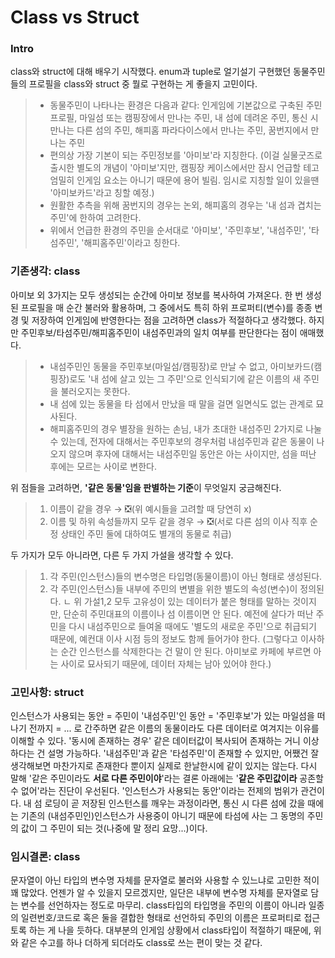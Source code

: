 # Class vs Struct
### Intro
class와 struct에 대해 배우기 시작했다. 
enum과 tuple로 얼기설기 구현했던 동물주민들의 프로필을 class와 struct 중 뭘로 구현하는 게 좋을지 고민이다.
> - 동물주민이 나타나는 환경은 다음과 같다: 인게임에 기본값으로 구축된 주민 프로필, 마일섬 또는 캠핑장에서 만나는 주민, 내 섬에 데려온 주민, 통신 시 만나는 다른 섬의 주민, 해피홈 파라다이스에서 만나는 주민, 꿈번지에서 만나는 주민
> - 편의상 가장 기본이 되는 주민정보를 '아미보'라 지칭한다. (이걸 실물굿즈로 출시한 별도의 개념이 '아미보'지만, 캠핑장 케이스에서만 잠시 언급할 테고 엄밀히 인게임 요소는 아니기 때문에 용어 빌림. 임시로 지칭할 일이 있을땐 '아미보카드'라고 칭할 예정.)
> - 원활한 추측을 위해 꿈번지의 경우는 논외, 해피홈의 경우는 '내 섬과 겹치는 주민'에 한하여 고려한다.
> - 위에서 언급한 환경의 주민을 순서대로 '아미보', '주민후보', '내섬주민', '타섬주민', '해피홈주민'이라고 칭한다.

### 기존생각: class
아미보 외 3가지는 모두 생성되는 순간에 아미보 정보를 복사하여 가져온다. 
한 번 생성된 프로필을 매 순간 불러와 활용하며, 그 중에서도 특히 하위 프로퍼티(변수)를 종종 변경 및 저장하여 인게임에 반영한다는 점을 고려하면 class가 적절하다고 생각했다. 
하지만 주민후보/타섬주민/해피홈주민이 내섬주민과의 일치 여부를 판단한다는 점이 애매했다. 
> - 내섬주민인 동물을 주민후보(마일섬/캠핑장)로 만날 수 없고, 
> 아미보카드(캠핑장)로도 '내 섬에 살고 있는 그 주민'으로 인식되기에 같은 이름의 새 주민을 불러오지는 못한다. 
> - 내 섬에 있는 동물을 타 섬에서 만났을 때 말을 걸면 일면식도 없는 관계로 묘사된다. 
> - 해피홈주민의 경우 별장을 원하는 손님, 내가 초대한 내섬주민 2가지로 나눌 수 있는데, 
> 전자에 대해서는 주민후보의 경우처럼 내섬주민과 같은 동물이 나오지 않으며 
> 후자에 대해서는 내섬주민일 동안은 아는 사이지만, 섬을 떠난 후에는 모르는 사이로 변한다.

위 점들을 고려하면, **'같은 동물'임을 판별하는 기준**이 무엇일지 궁금해진다.
> 1. 이름이 같을 경우    → ❎(위 예시들을 고려할 때 당연히 x)
> 2. 이름 및 하위 속성들까지 모두 같을 경우   → ❎(서로 다른 섬의 이사 직후 순정 상태인 주민 둘에 대하여도 별개의 동물로 취급)

두 가지가 모두 아니라면, 다른 두 가지 가설을 생각할 수 있다. 
> 1. 각 주민(인스턴스)들의 변수명은 타입명(동물이름)이 아닌 형태로 생성된다.
> 2. 각 주민(인스턴스)들 내부에 주민의 변별을 위한 별도의 속성(변수)이 정의된다.
ㄴ 위 가설1,2 모두 고유성이 있는 데이터가 붙은 형태를 말하는 것이지만, 단순히 주민대표의 이름이나 섬 이름이면 안 된다. 예전에 살다가 떠난 주민을 다시 내섬주민으로 들여올 때에도 '별도의 새로운 주민'으로 취급되기 때문에, 예컨대 이사 시점 등의 정보도 함께 들어가야 한다. (그렇다고 이사하는 순간 인스턴스를 삭제한다는 건 말이 안 된다. 아미보로 카페에 부르면 아는 사이로 묘사되기 때문에, 데이터 자체는 남아 있어야 한다.)


### 고민사항: struct
인스턴스가 사용되는 동안 = 주민이 '내섬주민'인 동안 = '주민후보'가 있는 마일섬을 떠나기 전까지 = ... 로 간주하면 
같은 이름의 동물이라도 다른 데이터로 여겨지는 이유를 이해할 수 있다. 
'동시에 존재하는 경우' 같은 데이터값이 복사되어 존재하는 거니 이상하다는 건 설명 가능하다. '내섬주민'과 같은 '타섬주민'이 존재할 수 있지만, 어쨌건 잘 생각해보면 마찬가지로 존재한다 뿐이지 실제로 한날한시에 같이 있지는 않는다. 
다시 말해 '같은 주민이라도 **서로 다른 주민이야**'라는 결론 아래에는 '**같은 주민값이라** 공존할 수 없어'라는 진단이 우선된다. 
'인스턴스가 사용되는 동안'이라는 전제의 범위가 관건이다. 
내 섬 로딩이 곧 저장된 인스턴스를 깨우는 과정이라면, 통신 시 다른 섬에 갔을 때에는 기존의 (내섬주민인)인스턴스가 사용중이 아니기 때문에 타섬에 사는 그 동명의 주민의 값이 그 주민이 되는 것(나중에 말 정리 요망...)이다.



### 임시결론: class
문자열이 아닌 타입의 변수명 자체를 문자열로 불러와 사용할 수 있느냐로 고민한 적이 꽤 많았다. 
언젠가 알 수 있을지 모르겠지만, 일단은 내부에 변수명 자체를 문자열로 담는 변수를 선언하자는 정도로 마무리.
class타입의 타입명을 주민의 이름이 아니라 일종의 일련번호/코드로 혹은 둘을 결합한 형태로 선언하되 주민의 이름은 프로퍼티로 접근토록 하는 게 나을 듯하다.
대부분의 인게임 상황에서 class타입이 적절하기 때문에, 위와 같은 수고를 하나 더하게 되더라도 class로 쓰는 편이 맞는 것 같다. 
